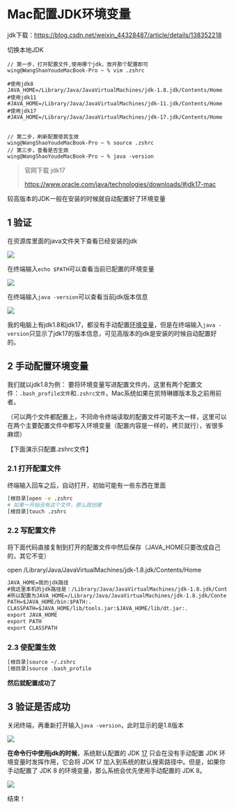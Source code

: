# Mac配置JDK环境变量

jdk下载：https://blog.csdn.net/weixin_44328487/article/details/138352218

切换本地JDK

```
// 第一步，打开配置文件,使用哪个jdk，放开那个配置即可
wing@WangShaoYoudeMacBook-Pro ~ % vim .zshrc  

#使用jdk8
JAVA_HOME=/Library/Java/JavaVirtualMachines/jdk-1.8.jdk/Contents/Home
#使用jdk11
#JAVA_HOME=/Library/Java/JavaVirtualMachines/jdk-11.jdk/Contents/Home
#使用jdk17
#JAVA_HOME=/Library/Java/JavaVirtualMachines/jdk-17.jdk/Contents/Home


// 第二步，刷新配置使其生效
wing@WangShaoYoudeMacBook-Pro ~ % source .zshrc
// 第三步，查看是否生效
wing@WangShaoYoudeMacBook-Pro ~ % java -version
```





> 官网下载 jdk17
>
> https://www.oracle.com/java/technologies/downloads/#jdk17-mac

较高版本的JDK一般在安装的时候就自动配置好了环境变量

## 1 验证

在资源库里面的java文件夹下查看已经安装的jdk

![](https://img-blog.csdnimg.cn/direct/2362578ccf1d4a8d9bbfecceb566bb4d.png)

在终端输入`echo $PATH`可以查看当前已配置的环境变量

![](https://img-blog.csdnimg.cn/direct/8dac1660c7084f3d9cd4083c213ccd63.png)

在终端输入`java -version`可以查看当前jdk版本信息

![](https://img-blog.csdnimg.cn/direct/8b84a90ac0cd4b52837bc6a5df9df45b.png)

我的电脑上有jdk1.8和jdk17，都没有手动配置[环境变量](https://so.csdn.net/so/search?q=环境变量&spm=1001.2101.3001.7020)，但是在终端输入`java -version`只显示了jdk17的版本信息，可见高版本的jdk是安装的时候自动配置好的。

## 2 手动配置环境变量

我们就以jdk1.8为例：
要将环境变量写进配置文件内，这里有两个配置文件：`.bash_profile文件`和`.zshrc文件`，Mac系统如果在凯特琳娜版本及之前用前者。

（可以两个文件都配置上，不同命令终端读取的配置文件可能不太一样，这里可以在两个主要配置文件中都写入环境变量（配置内容是一样的，拷贝就行），省很多麻烦）

【下面演示只配置.zshrc文件】

### 2.1 打开配置文件

终端输入回车之后，自动打开，初始可能有一些东西在里面

```sh
[根目录]open -e .zshrc
# 如果一开始没有这个文件，那么就创建
[根目录]touch .zshrc
```

### 2.2 写配置文件

将下面代码直接复制到打开的配置文件中然后保存（JAVA_HOME只要改成自己的，其它不变）

open /Library/Java/JavaVirtualMachines/jdk-1.8.jdk/Contents/Home

```xml
JAVA_HOME=我的jdk路径
#我这里本机的jdk路径是：/Library/Java/JavaVirtualMachines/jdk-1.8.jdk/Contents/Home
#所以配置为JAVA_HOME=/Library/Java/JavaVirtualMachines/jdk-1.8.jdk/Contents/Home
PATH=$JAVA_HOME/bin:$PATH:.
CLASSPATH=$JAVA_HOME/lib/tools.jar:$JAVA_HOME/lib/dt.jar:.
export JAVA_HOME
export PATH
export CLASSPATH
```

### 2.3 使配置生效

```sh
[根目录]source ~/.zshrc
[根目录]source .bash_profile
```

**然后就配置成功了**

## 3 验证是否成功

关闭终端，再重新打开输入`java -version`，此时显示的是1.8版本

![](https://img-blog.csdnimg.cn/direct/6ea09b1adf0841c89fdec7bf5cdd6209.png)

**在命令行中使用jdk的时候**，系统默认配置的 JDK [17](https://so.csdn.net/so/search?q=17&spm=1001.2101.3001.7020) 只会在没有手动配置 JDK 环境变量时发挥作用，它会将 JDK 17 加入到系统的默认搜索路径中。但是，如果你手动配置了 JDK 8 的环境变量，那么系统会优先使用手动配置的 JDK 8。

![](https://img-blog.csdnimg.cn/direct/319d76e7eab149e7b0f82edcb0a16c6e.png)

结束！





